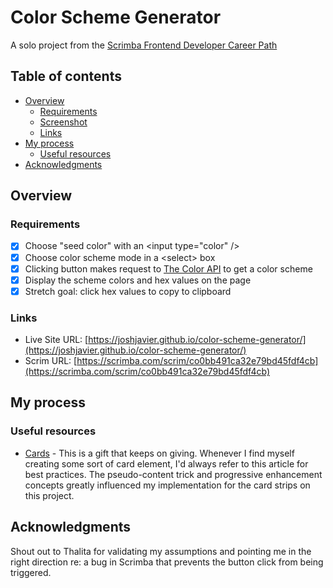 # Color Scheme Generator

A solo project from the [Scrimba Frontend Developer Career Path](https://scrimba.com/learn/frontend)

## Table of contents

- [Overview](#overview)
  - [Requirements](#requirements)
  - [Screenshot](#screenshot)
  - [Links](#links)
- [My process](#my-process)
  - [Useful resources](#useful-resources)
- [Acknowledgments](#acknowledgments)

## Overview

### Requirements

- [x] Choose "seed color" with an \<input type="color" />
- [x] Choose color scheme mode in a \<select> box
- [x] Clicking button makes request to [The Color API](https://www.thecolorapi.com/) to get a color scheme
- [x] Display the scheme colors and hex values on the page
- [x] Stretch goal: click hex values to copy to clipboard

### Links

- Live Site URL: [https://joshjavier.github.io/color-scheme-generator/](https://joshjavier.github.io/color-scheme-generator/)
- Scrim URL: [https://scrimba.com/scrim/co0bb491ca32e79bd45fdf4cb](https://scrimba.com/scrim/co0bb491ca32e79bd45fdf4cb)

## My process

### Useful resources

- [Cards](https://inclusive-components.design/cards/) - This is a gift that keeps on giving. Whenever I find myself creating some sort of card element, I'd always refer to this article for best practices. The pseudo-content trick and progressive enhancement concepts greatly influenced my implementation for the card strips on this project.

## Acknowledgments

Shout out to Thalita for validating my assumptions and pointing me in the right direction re: a bug in Scrimba that prevents the button click from being triggered.
